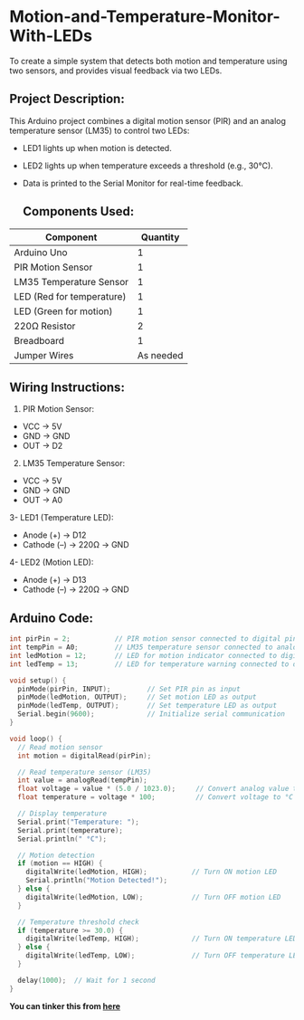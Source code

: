 # Motion-and-Temperature-Monitor-With-LEDs
To create a simple system that detects both motion and temperature using two sensors, and provides visual feedback via two LEDs.

## Project Description:
This Arduino project combines a digital motion sensor (PIR) and an analog temperature sensor (LM35) to control two LEDs:
- LED1 lights up when motion is detected.
- LED2 lights up when temperature exceeds a threshold (e.g., 30°C).
- Data is printed to the Serial Monitor for real-time feedback.

  ## Components Used:

 | Component                   | Quantity  |
| --------------------------- | --------- |
| Arduino Uno                 | 1         |
| PIR Motion Sensor           | 1         |
| LM35 Temperature Sensor     | 1         |
| LED (Red for temperature)   | 1         |
| LED (Green for motion)      | 1         |
| 220Ω Resistor               | 2         |
| Breadboard                  | 1         |
| Jumper Wires                | As needed |


## Wiring Instructions:
1. PIR Motion Sensor:
* VCC → 5V
* GND → GND
* OUT → D2

2. LM35 Temperature Sensor:
* VCC → 5V
* GND → GND
* OUT → A0

3- LED1 (Temperature LED):
* Anode (+) → D12
* Cathode (–) → 220Ω → GND

4- LED2 (Motion LED):
* Anode (+) → D13
* Cathode (–) → 220Ω → GND

## Arduino Code:
```cpp
int pirPin = 2;           // PIR motion sensor connected to digital pin 2
int tempPin = A0;         // LM35 temperature sensor connected to analog pin A0
int ledMotion = 12;       // LED for motion indicator connected to digital pin 12
int ledTemp = 13;         // LED for temperature warning connected to digital pin 13

void setup() {
  pinMode(pirPin, INPUT);         // Set PIR pin as input
  pinMode(ledMotion, OUTPUT);     // Set motion LED as output
  pinMode(ledTemp, OUTPUT);       // Set temperature LED as output
  Serial.begin(9600);             // Initialize serial communication
}

void loop() {
  // Read motion sensor
  int motion = digitalRead(pirPin);

  // Read temperature sensor (LM35)
  int value = analogRead(tempPin);
  float voltage = value * (5.0 / 1023.0);     // Convert analog value to voltage
  float temperature = voltage * 100;          // Convert voltage to °C

  // Display temperature
  Serial.print("Temperature: ");
  Serial.print(temperature);
  Serial.println(" °C");

  // Motion detection
  if (motion == HIGH) {
    digitalWrite(ledMotion, HIGH);           // Turn ON motion LED
    Serial.println("Motion Detected!");
  } else {
    digitalWrite(ledMotion, LOW);            // Turn OFF motion LED
  }

  // Temperature threshold check
  if (temperature >= 30.0) {
    digitalWrite(ledTemp, HIGH);             // Turn ON temperature LED
  } else {
    digitalWrite(ledTemp, LOW);              // Turn OFF temperature LED
  }

  delay(1000);  // Wait for 1 second
}
```
**You can tinker this from [here](https://www.tinkercad.com/things/lto5iY1Jdk9-motion-and-temperature-monitor-with-leds)**
